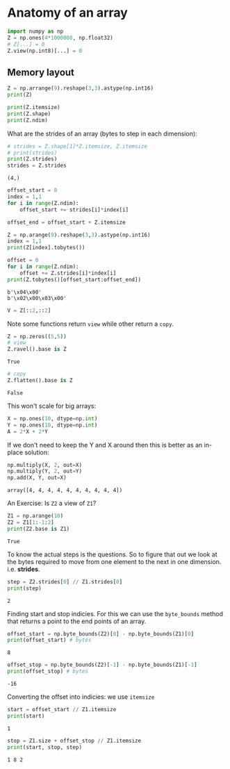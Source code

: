 # Anatomy of an array


```python
import numpy as np
Z = np.ones(4*1000000, np.float32)
# Z[...] = 0
Z.view(np.int8)[...] = 0
```




## Memory layout

```py
Z = np.arrange(9).reshape(3,3).astype(np.int16)
print(Z)

print(Z.itemsize)
print(Z.shape)
print(Z.ndim)
```

What are the strides of an array (bytes to step in each dimension):


```python
# strides = Z.shape[1]*Z.itemsize, Z.itemsize
# print(strides)
print(Z.strides)
strides = Z.strides
```

```
(4,)
```




```python
offset_start = 0
index = 1,1
for i in range(Z.ndim):
    offset_start += strides[i]*index[i]

offset_end = offset_start + Z.itemsize
```




```python
Z = np.arange(9).reshape(3,3).astype(np.int16)
index = 1,1
print(Z[index].tobytes())

offset = 0
for i in range(Z.ndim):
    offset += Z.strides[i]*index[i]
print(Z.tobytes()[offset_start:offset_end])
```

```
b'\x04\x00'
b'\x02\x00\x03\x00'
```



```py
V = Z[::2,::2]
```

Note some functions return `view` while other return a `copy`.

```python
Z = np.zeros((5,5))
# view
Z.ravel().base is Z
```

```
True
```




```python
# copy
Z.flatten().base is Z
```

```
False
```



This won't scale for big arrays:


```python
X = np.ones(10, dtype=np.int)
Y = np.ones(10, dtype=np.int)
A = 2*X + 2*Y
```



If we don't need to keep the Y and X around then this is better as an in-place solution:

```python
np.multiply(X, 2, out=X)
np.multiply(Y, 2, out=Y)
np.add(X, Y, out=X)
```

```
array([4, 4, 4, 4, 4, 4, 4, 4, 4, 4])
```



An Exercise: Is `Z2` a view of `Z1`?


```python
Z1 = np.arange(10)
Z2 = Z1[1:-1:2]
print(Z2.base is Z1)
```

```
True
```



To know the actual steps is the questions. So to figure that out we look at the bytes required to move from one element to the next in one dimension. i.e. **strides**.


```python
step = Z2.strides[0] // Z1.strides[0]
print(step)
```

```
2
```



Finding start and stop indicies. For this we can use the `byte_bounds` method that returns a point to the end points of an array.


```python
offset_start = np.byte_bounds(Z2)[0] - np.byte_bounds(Z1)[0]
print(offset_start) # bytes
```

```
8
```




```python
offset_stop = np.byte_bounds(Z2)[-1] - np.byte_bounds(Z1)[-1]
print(offset_stop) # bytes
```

```
-16
```



Converting the offset into indicies: we use `itemsize`


```python
start = offset_start // Z1.itemsize
print(start)
```

```
1
```




```python
stop = Z1.size + offset_stop // Z1.itemsize
print(start, stop, step)
```

```
1 8 2
```


